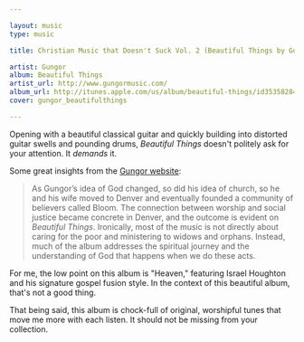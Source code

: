 ```yaml
---

layout: music
type: music

title: Christian Music that Doesn't Suck Vol. 2 (Beautiful Things by Gungor)

artist: Gungor
album: Beautiful Things
artist_url: http://www.gungormusic.com/
album_url: http://itunes.apple.com/us/album/beautiful-things/id353582848
cover: gungor_beautifulthings

---
```


Opening with a beautiful classical guitar and quickly building into
distorted guitar swells and pounding drums, _Beautiful Things_ doesn't
politely ask for your attention. It _demands_ it.

Some great insights from the [Gungor website][gungor_bio]:

> As Gungor’s idea of God changed, so did his idea of church, so
> he and his wife moved to Denver and eventually founded a community
> of believers called Bloom. The connection between worship and
> social justice became concrete in Denver, and the outcome is
> evident on _Beautiful Things_. Ironically, most of the music is not
> directly about caring for the poor and ministering to widows and
> orphans. Instead, much of the album addresses the spiritual journey
> and the understanding of God that happens when we do these acts.

For me, the low point on this album is "Heaven," featuring Israel
Houghton and his signature gospel fusion style. In the context of this
beautiful album, that's not a good thing.

That being said, this album is chock-full of original, worshipful tunes
that move me more with each listen. It should not be missing from your
collection.

[gungor_bio]: http://gungormusic.com/pages/whoweare.html
